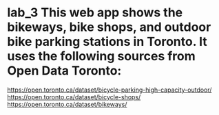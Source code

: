 # lab_3 This web app shows the bikeways, bike shops, and outdoor bike parking stations in Toronto. It uses the following sources from Open Data Toronto: 
https://open.toronto.ca/dataset/bicycle-parking-high-capacity-outdoor/ 
https://open.toronto.ca/dataset/bicycle-shops/
https://open.toronto.ca/dataset/bikeways/

